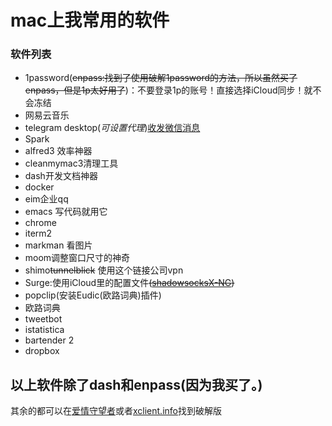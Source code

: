# mac上我常用的软件
### 软件列表
+ 1password(~~enpass:找到了使用破解1password的方法，所以虽然买了enpass，但是1p太好用了~~)：不要登录1p的账号！直接选择iCloud同步！就不会冻结
+ 网易云音乐
+ telegram desktop(*可设置代理*)[收发微信消息](https://blog.1a23.com/2017/01/09/EFB-How-to-Send-and-Receive-Messages-from-WeChat-on-Telegram-zh-CN/)
+ Spark
+ alfred3 效率神器
+ cleanmymac3清理工具
+ dash开发文档神器
+ docker
+ eim企业qq
+ emacs 写代码就用它
+ chrome
+ iterm2
+ markman 看图片
+ moom调整窗口尺寸的神奇
+ shimo~~tunnelblick~~ 使用这个链接公司vpn
+ Surge:使用iCloud里的配置文件~~([shadowsocksX-NG](https://github.com/shadowsocks/ShadowsocksX-NG))~~
+ popclip(安装Eudic(欧路词典)插件)
+ 欧路词典
+ tweetbot
+ istatistica
+ bartender 2
+ dropbox

## 以上软件除了dash和enpass(**因为我买了**。)
其余的都可以在[爱情守望者](http://www.waitsun.com/)或者[xclient.info](http://xclient.info)找到破解版
